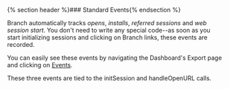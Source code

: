 
{% section header %}### Standard Events{% endsection %}

Branch automatically tracks *opens*, *installs*, *referred sessions* and *web session start*. You don't need to write any special code--as soon as you start initializing sessions and clicking on Branch links, these events are recorded.

You can easily see these events by navigating the Dashboard's Export page and clicking on [Events](https://dashboard.branch.io/#/export/events/view).

These three events are tied to the initSession and handleOpenURL calls.
